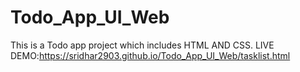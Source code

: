 # Todo_App_UI_Web
This is a Todo app project which includes HTML AND CSS.
LIVE DEMO:https://sridhar2903.github.io/Todo_App_UI_Web/tasklist.html
